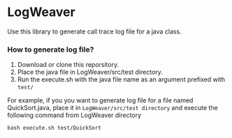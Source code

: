 # LogWeaver

Use this library to generate call trace log file for a java class.

### How to generate log file?
1. Download or clone this reporsitory.
2. Place the java file in LogWeaver/src/test directory.
3. Run the execute.sh with the java file name as an argument prefixed with `test/`
  
  For example, if you you want to generate log file for a file named QuickSort.java, place it in `LogWeaver/src/test directory` and execute the following command from LogWeaver directory
 
 `bash execute.sh test/QuickSort`
